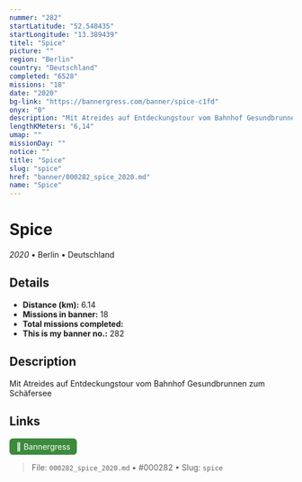 ```yaml
---
nummer: "282"
startLatitude: "52.548435"
startLongitude: "13.389439"
titel: "Spice"
picture: ""
region: "Berlin"
country: "Deutschland"
completed: "6528"
missions: "18"
date: "2020"
bg-link: "https://bannergress.com/banner/spice-c1fd"
onyx: "0"
description: "Mit Atreides auf Entdeckungstour vom Bahnhof Gesundbrunnen zum Schäfersee"
lengthKMeters: "6,14"
umap: ""
missionDay: ""
notice: ""
title: "Spice"
slug: "spice"
href: "banner/000282_spice_2020.md"
name: "Spice"
---
```

# Spice

*2020* • Berlin • Deutschland





## Details
- **Distance (km):** 6.14
- **Missions in banner:** 18
- **Total missions completed:** 
- **This is my banner no.:** 282



## Description
Mit Atreides auf Entdeckungstour vom Bahnhof Gesundbrunnen zum Schäfersee



## Links
<a href="https://bannergress.com/banner/spice-c1fd" target="_blank" style="display:inline-block;margin-right:8px;padding:6px 12px;background:#3c8b3c;color:#fff;text-decoration:none;border-radius:6px;">🔗 Bannergress</a>



> File: `000282_spice_2020.md` • #000282 • Slug: `spice`
